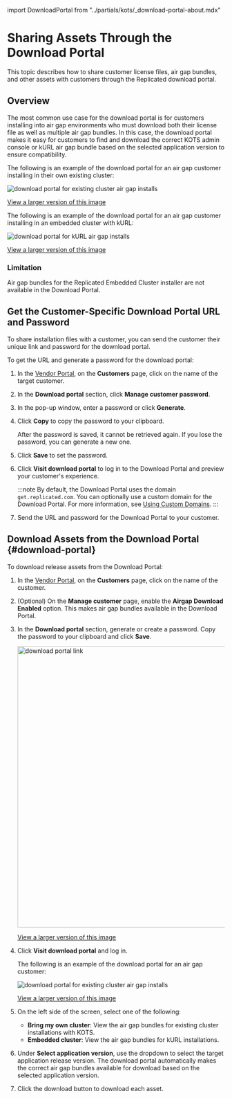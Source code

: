 import DownloadPortal from "../partials/kots/_download-portal-about.mdx"

# Sharing Assets Through the Download Portal

This topic describes how to share customer license files, air gap bundles, and other assets with customers through the Replicated download portal.

## Overview

<DownloadPortal/>

The most common use case for the download portal is for customers installing into air gap environments who must download both their license file as well as multiple air gap bundles. In this case, the download portal makes it easy for customers to find and download the correct KOTS admin console or kURL air gap bundle based on the selected application version to ensure compatibility.

The following is an example of the download portal for an air gap customer installing in their own existing cluster:

![download portal for existing cluster air gap installs](/images/download-portal-existing-cluster.png)

[View a larger version of this image](/images/download-portal-existing-cluster.png)

The following is an example of the download portal for an air gap customer installing in an embedded cluster with kURL:

![download portal for kURL air gap installs](/images/download-portal-kurl.png)

[View a larger version of this image](/images/download-portal-kurl.png)

### Limitation

Air gap bundles for the Replicated Embedded Cluster installer are not available in the Download Portal.

## Get the Customer-Specific Download Portal URL and Password

To share installation files with a customer, you can send the customer their unique link and password for the download portal.

To get the URL and generate a password for the download portal:

1. In the [Vendor Portal](https://vendor.replicated.com), on the **Customers** page, click on the name of the target customer.

1. In the **Download portal** section, click **Manage customer password**.

1. In the pop-up window, enter a password or click **Generate**.

1. Click **Copy** to copy the password to your clipboard.

   After the password is saved, it cannot be retrieved again. If you lose the password, you can generate a new one.

1. Click **Save** to set the password.

1. Click **Visit download portal** to log in to the Download Portal
and preview your customer's experience.

   :::note
   By default, the Download Portal uses the domain `get.replicated.com`. You can optionally use a custom domain for the Download Portal. For more information, see [Using Custom Domains](/vendor/custom-domains-using).
   :::

1. Send the URL and password for the Download Portal to your customer.

## Download Assets from the Download Portal {#download-portal}

To download release assets from the Download Portal:

1. In the [Vendor Portal](https://vendor.replicated.com), on the **Customers** page, click on the name of the customer.

1. (Optional) On the **Manage customer** page, enable the **Airgap Download Enabled** option. This makes air gap bundles available in the Download Portal.

1. In the **Download portal** section, generate or create a password. Copy the password to your clipboard and click **Save**.

     <img alt="download portal link" src="/images/download-portal-link.png" width="650px"/>

     [View a larger version of this image](/images/download-portal-link.png)

1. Click **Visit download portal** and log in.

     The following is an example of the download portal for an air gap customer:

     ![download portal for existing cluster air gap installs](/images/download-portal-existing-cluster.png)

     [View a larger version of this image](/images/download-portal-existing-cluster.png)

1. On the left side of the screen, select one of the following:
     * **Bring my own cluster**: View the air gap bundles for existing cluster installations with KOTS.
     * **Embedded cluster**: View the air gap bundles for kURL installations.

1. Under **Select application version**, use the dropdown to select the target application release version. The download portal automatically makes the correct air gap bundles available for download based on the selected application version.

1. Click the download button to download each asset.